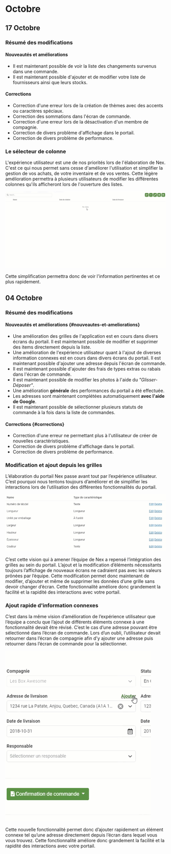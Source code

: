 # Octobre

## 17 Octobre

### Résumé des modifications

#### Nouveautés et améliorations

* Il est maintenant possible de voir la liste des changements survenus dans une commande.
* Il est maintenant possible d'ajouter et de modifier votre liste de fournisseurs ainsi que leurs stocks.

#### Corrections

* Correction d'une erreur lors de la création de thèmes avec des accents ou caractères spéciaux.
* Correction des sommations dans l'écran de commande.
* Correction d'une erreur lors de la désactivation d'un membre de compagnie.
* Correction de divers problème d'affichage dans le portail.
* Correction de divers problème de performance.

### Le sélecteur de colonne

L'expérience utilisateur est une de nos priorités lors de l'élaboration de Nex. C'est ce qui nous permet sans cesse d'améliorer l'utilisation et simplifier la gestion de vos achats, de votre inventaire et de vos ventes. Cette légère amélioration permettra à plusieurs utilisateurs de modifier les différentes colonnes qu'ils afficheront lors de l'ouverture des listes.

![](../../.gitbook/assets/columnselection.gif)

Cette simplification permettra donc de voir l'information pertinentes et ce plus rapidement.

## 04 Octobre

### Résumé des modifications

#### Nouveautés et améliorations {#nouveautes-et-ameliorations}

* Une amélioration des grilles de l'application est en cours dans divers écrans du portail. Il est maintenant possible de modifier et supprimer des items directement depuis la liste.
* Une amélioration de l'expérience utilisateur quant à l'ajout de diverses information connexes est en cours dans divers écrans du portail. Il est maintenant possible d'ajouter une adresse depuis l'écran de commande.
* Il est maintenant possible d'ajouter des frais de types extras ou rabais dans l'écran de commande.
* Il est maintenant possible de modifier les photos à l'aide du _"Glisser-Déposer"_.
* Une amélioration **générale** des performances du portail a été effectuée.
* Les adresses sont maintenant complétées automatiquement **avec l'aide de Google**.
* Il est maintenant possible de sélectionner plusieurs statuts de commande à la fois dans la liste de commandes.

#### **Corrections** {#corrections}

* Correction d'une erreur ne permettant plus à l'utilisateur de créer de nouvelles caractéristiques.
* Correction de divers problème d'affichage dans le portail.
* Correction de divers problème de performance.

### Modification et ajout depuis les grilles

L’élaboration du portail Nex passe avant tout par l’expérience utilisateur. C’est pourquoi nous tentons toujours d’améliorer et de simplifier les interactions lors de l’utilisation des différentes fonctionnalités du portail.

![](../../.gitbook/assets/inlineedit.gif)

C’est cette vision qui à amener l’équipe de Nex a repensé l’intégration des grilles au sein du portail. L’ajout et la modification d’éléments nécessitants toujours l’affichage de nouveaux écrans ne cadraient pas avec les valeurs prônées par l’équipe. Cette modification permet donc maintenant de modifier, d’ajouter et même de supprimer les données d’une grille sans devoir changer d’écran. Cette fonctionnalité améliore donc grandement la facilité et la rapidité des interactions avec votre portail.

### Ajout rapide d'information connexes

C’est dans la même vision d’amélioration de l’expérience utilisateur que l’équipe a conclu que l’ajout de différents éléments connexe à une fonctionnalité devait être révisé. C’est le cas d’une adresse pouvant être sélectionné dans l’écran de commande. Lors d’un oubli, l’utilisateur devait retourner dans l’écran de compagnie afin d’y ajouter une adresse puis retourner dans l’écran de commande pour la sélectionner. 

![](../../.gitbook/assets/quickadd.gif)

Cette nouvelle fonctionnalité permet donc d’ajouter rapidement un élément connexe tel qu’une adresse directement depuis l’écran dans lequel vous vous trouvez. Cette fonctionnalité améliore donc grandement la facilité et la rapidité des interactions avec votre portail.